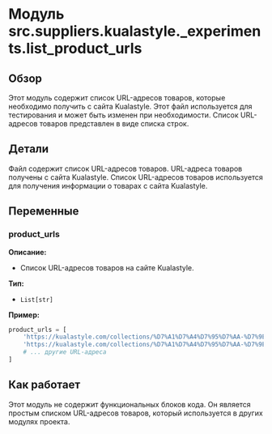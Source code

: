 # Модуль src.suppliers.kualastyle._experiments.list_product_urls

## Обзор

Этот модуль содержит список URL-адресов товаров, которые необходимо получить с сайта Kualastyle.
Этот файл используется для тестирования и может быть изменен при необходимости.
Список URL-адресов товаров представлен в виде списка строк.

## Детали

Файл содержит список URL-адресов товаров. URL-адреса товаров получены с сайта Kualastyle. 
Список URL-адресов товаров используется для получения информации о товарах с сайта Kualastyle. 

## Переменные

### product_urls 

**Описание:**
- Список URL-адресов товаров на сайте Kualastyle.

**Тип:**
- `List[str]`

**Пример:**
```python
product_urls = [
    'https://kualastyle.com/collections/%D7%A1%D7%A4%D7%95%D7%AA-%D7%9E%D7%A2%D7%95%D7%A6%D7%91%D7%95%D7%AA/products/verona',
    'https://kualastyle.com/collections/%D7%A1%D7%A4%D7%95%D7%AA-%D7%9E%D7%A2%D7%95%D7%A6%D7%91%D7%95%D7%AA/products/darya',
    # ... другие URL-адреса
]
```

## Как работает

Этот модуль не содержит функциональных блоков кода. Он является простым списком URL-адресов товаров, который используется в других модулях проекта.